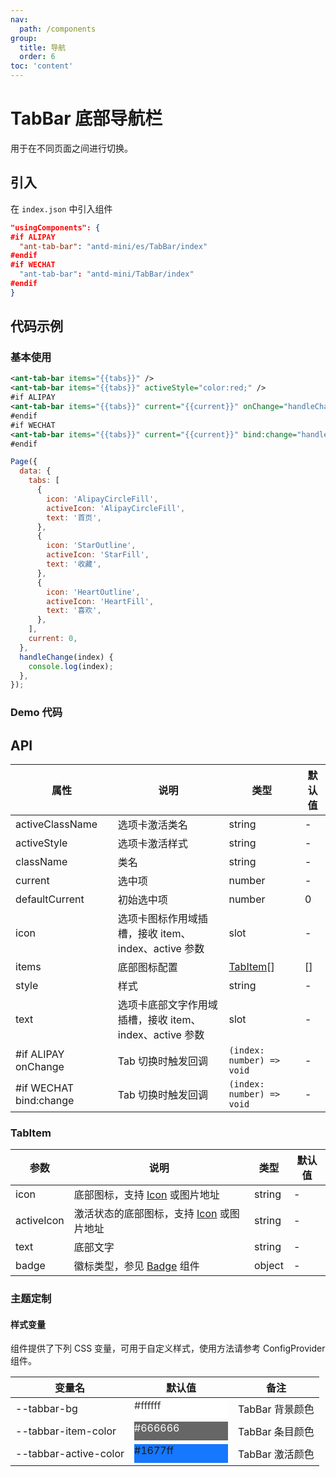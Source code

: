 ```yaml
---
nav:
  path: /components
group:
  title: 导航
  order: 6
toc: 'content'
---
```


# TabBar 底部导航栏

用于在不同页面之间进行切换。

## 引入

在 `index.json` 中引入组件
```json
"usingComponents": {
#if ALIPAY
  "ant-tab-bar": "antd-mini/es/TabBar/index"
#endif
#if WECHAT
  "ant-tab-bar": "antd-mini/TabBar/index"
#endif
}
```

## 代码示例

### 基本使用
```xml
<ant-tab-bar items="{{tabs}}" />
<ant-tab-bar items="{{tabs}}" activeStyle="color:red;" />
#if ALIPAY
<ant-tab-bar items="{{tabs}}" current="{{current}}" onChange="handleChange" />
#endif
#if WECHAT
<ant-tab-bar items="{{tabs}}" current="{{current}}" bind:change="handleChange" />
#endif
```

```js
Page({
  data: {
    tabs: [
      {
        icon: 'AlipayCircleFill',
        activeIcon: 'AlipayCircleFill',
        text: '首页',
      },
      {
        icon: 'StarOutline',
        activeIcon: 'StarFill',
        text: '收藏',
      },
      {
        icon: 'HeartOutline',
        activeIcon: 'HeartFill',
        text: '喜欢',
      },
    ],
    current: 0,
  },
  handleChange(index) {
    console.log(index);
  },
});
```

### Demo 代码

<code src='../../demo/pages/TabBar/index'></code>

## API

| 属性            | 说明                                                    | 类型                    | 默认值 |
| --------------- | ------------------------------------------------------- | ----------------------- | ------ |
| activeClassName | 选项卡激活类名                                          | string                  | -      |
| activeStyle     | 选项卡激活样式                                          | string                  | -      |
| className       | 类名                                                    | string                  | -      |
| current         | 选中项                                                  | number                  | -      |
| defaultCurrent  | 初始选中项                                              | number                  | 0      |
| icon            | 选项卡图标作用域插槽，接收 item、index、active 参数     | slot                    | -      |
| items           | 底部图标配置                                            | [TabItem](#tabitem)[] | []     |
| style           | 样式                                                    | string                  | -      |
| text            | 选项卡底部文字作用域插槽，接收 item、index、active 参数 | slot                    | -      |
| #if ALIPAY onChange    | Tab 切换时触发回调 | `(index: number) => void` | -      |
| #if WECHAT bind:change  | Tab 切换时触发回调 | `(index: number) => void` | -     |

### TabItem

| 参数       | 说明                                               | 类型   | 默认值 |
| ---------- | -------------------------------------------------- | ------ | ------ |
| icon       | 底部图标，支持 [Icon](./Icon) 或图片地址           | string | -      |
| activeIcon | 激活状态的底部图标，支持 [Icon](./Icon) 或图片地址 | string | -      |
| text       | 底部文字                                           | string | -      |
| badge      | 徽标类型，参见 [Badge](./Badge) 组件               | object | -      |

### 主题定制

#### 样式变量

组件提供了下列 CSS 变量，可用于自定义样式，使用方法请参考 ConfigProvider 组件。

| 变量名                | 默认值                                                                                            | 备注            |
| --------------------- | ------------------------------------------------------------------------------------------------- | --------------- |
| --tabbar-bg           | <div style="width: 150px; height: 30px; background-color: #ffffff; color: #333333;">#ffffff</div> | TabBar 背景颜色 |
| --tabbar-item-color   | <div style="width: 150px; height: 30px; background-color: #666666; color: #ffffff;">#666666</div> | TabBar 条目颜色 |
| --tabbar-active-color | <div style="width: 150px; height: 30px; background-color: #1677ff;">#1677ff</div>                 | TabBar 激活颜色 |
